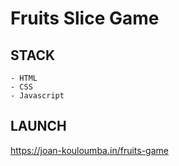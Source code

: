 # Fruits Slice Game

## STACK

    - HTML
    - CSS
    - Javascript

## LAUNCH

<https://joan-kouloumba.in/fruits-game>
